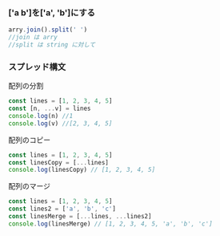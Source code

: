 ### ['a b']を['a', 'b']にする
```js
arry.join().split(' ')
//join は arry
//split は string に対して
```
### スプレッド構文
配列の分割
```js
const lines = [1, 2, 3, 4, 5]
const [n, ...v] = lines
console.log(n) //1
console.log(v) //[2, 3, 4, 5]
```
配列のコピー
```js
const lines = [1, 2, 3, 4, 5]
const linesCopy = [...lines]
console.log(linesCopy) // [1, 2, 3, 4, 5]
```
配列のマージ
```js
const lines = [1, 2, 3, 4, 5]
const lines2 = ['a', 'b', 'c']
const linesMerge = [...lines, ...lines2]
console.log(linesMerge) // [1, 2, 3, 4, 5, 'a', 'b', 'c']
```

